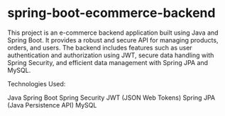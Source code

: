 # spring-boot-ecommerce-backend
This project is an e-commerce backend application built using Java and Spring Boot. It provides a robust and secure API for managing products, orders, and users. The backend includes features such as user authentication and authorization using JWT, secure data handling with Spring Security, and efficient data management with Spring JPA and MySQL.

Technologies Used:

Java
Spring Boot
Spring Security
JWT (JSON Web Tokens)
Spring JPA (Java Persistence API)
MySQL

